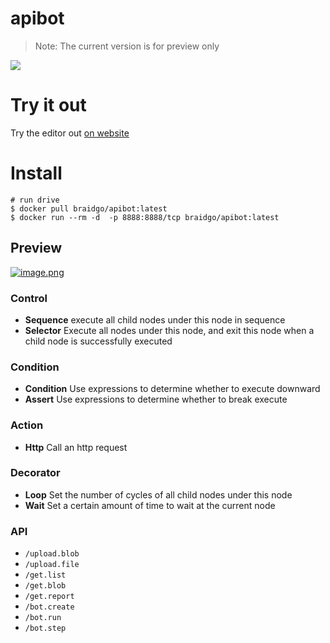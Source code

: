 # apibot

> Note: The current version is for preview only

[![](https://img.shields.io/badge/editor-code-2ca5e0?style=flat&logo=github)](https://github.com/pojol/gobot-editor)


# Try it out
Try the editor out [on website](http://1.117.168.37:7777/)

# Install
```shell
# run drive
$ docker pull braidgo/apibot:latest
$ docker run --rm -d  -p 8888:8888/tcp braidgo/apibot:latest
```

## Preview
[![image.png](https://i.postimg.cc/wT5HhYD3/image.png)](https://postimg.cc/6yQDXSjN)


### Control
* **Sequence** execute all child nodes under this node in sequence
* **Selector** Execute all nodes under this node, and exit this node when a child node is successfully executed

### Condition
* **Condition** Use expressions to determine whether to execute downward
* **Assert** Use expressions to determine whether to break execute

### Action
* **Http** Call an http request

### Decorator
* **Loop** Set the number of cycles of all child nodes under this node
* **Wait** Set a certain amount of time to wait at the current node

### API
* `/upload.blob`
* `/upload.file`
* `/get.list`
* `/get.blob`
* `/get.report`
* `/bot.create`
* `/bot.run`
* `/bot.step`

